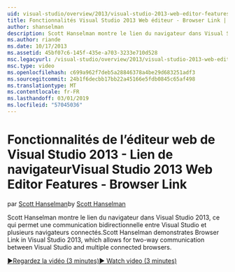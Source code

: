 ```yaml
---
uid: visual-studio/overview/2013/visual-studio-2013-web-editor-features-browser-link
title: Fonctionnalités Visual Studio 2013 Web éditeur - Browser Link | Microsoft Docs
author: shanselman
description: Scott Hanselman montre le lien du navigateur dans Visual Studio 2013, ce qui permet une communication bidirectionnelle entre Visual Studio et plusieurs navigateurs connectés...
ms.author: riande
ms.date: 10/17/2013
ms.assetid: 45bf07c6-145f-435e-a703-3233e710d528
msc.legacyurl: /visual-studio/overview/2013/visual-studio-2013-web-editor-features-browser-link
msc.type: video
ms.openlocfilehash: c699a962f7deb5a28846378a4be29d683251adf3
ms.sourcegitcommit: 24b1f6decbb17bb22a45166e5fdb0845c65af498
ms.translationtype: MT
ms.contentlocale: fr-FR
ms.lasthandoff: 03/01/2019
ms.locfileid: "57045036"
---
```

<a name="visual-studio-2013-web-editor-features---browser-link"></a><span data-ttu-id="55155-103">Fonctionnalités de l’éditeur web de Visual Studio 2013 - Lien de navigateur</span><span class="sxs-lookup"><span data-stu-id="55155-103">Visual Studio 2013 Web Editor Features - Browser Link</span></span>
====================
<span data-ttu-id="55155-104">par [Scott Hanselman](https://github.com/shanselman)</span><span class="sxs-lookup"><span data-stu-id="55155-104">by [Scott Hanselman](https://github.com/shanselman)</span></span>

<span data-ttu-id="55155-105">Scott Hanselman montre le lien du navigateur dans Visual Studio 2013, ce qui permet une communication bidirectionnelle entre Visual Studio et plusieurs navigateurs connectés.</span><span class="sxs-lookup"><span data-stu-id="55155-105">Scott Hanselman demonstrates Browser Link in Visual Studio 2013, which allows for two-way communication between Visual Studio and multiple connected browsers.</span></span>

[<span data-ttu-id="55155-106">&#9654;Regardez la vidéo (3 minutes)</span><span class="sxs-lookup"><span data-stu-id="55155-106">&#9654; Watch video (3 minutes)</span></span>](https://channel9.msdn.com/Blogs/ASP-NET-Site-Videos/visual-studio-2013-web-editor-features-browser-link)
